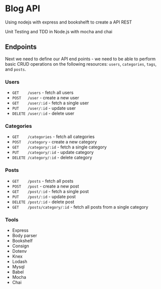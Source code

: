 # Blog API

Using nodejs with express and bookshelft to create a API REST

Unit Testing and TDD in Node.js with mocha and chai

## Endpoints

Next we need to define our API end points - we need to be able to perform basic CRUD operations on the following resources: `users`, `categories`, `tags`, and `posts`.

### Users
 - `GET    /users`    - fetch all users
 - `POST   /user`     - create a new user
 - `GET    /user/:id` - fetch a single user
 - `PUT    /user/:id` - update user
 - `DELETE /user/:id` - delete user

### Categories
 - `GET    /categories`   - fetch all categories
 - `POST   /category`     - create a new category
 - `GET    /category/:id` - fetch a single category
 - `PUT    /category/:id` - update category
 - `DELETE /category/:id` - delete category

### Posts
 - `GET    /posts`    - fetch all posts
 - `POST   /post`     - create a new post
 - `GET    /post/:id` - fetch a single post
 - `PUT    /post/:id` - update post
 - `DELETE /post/:id` - delete post
 - `GET    /posts/category/:id` - fetch all posts from a single category

### Tools
- Express
- Body parser
- Bookshelf
- Consign
- Dotenv
- Knex
- Lodash
- Mysql
- Babel
- Mocha
- Chai
